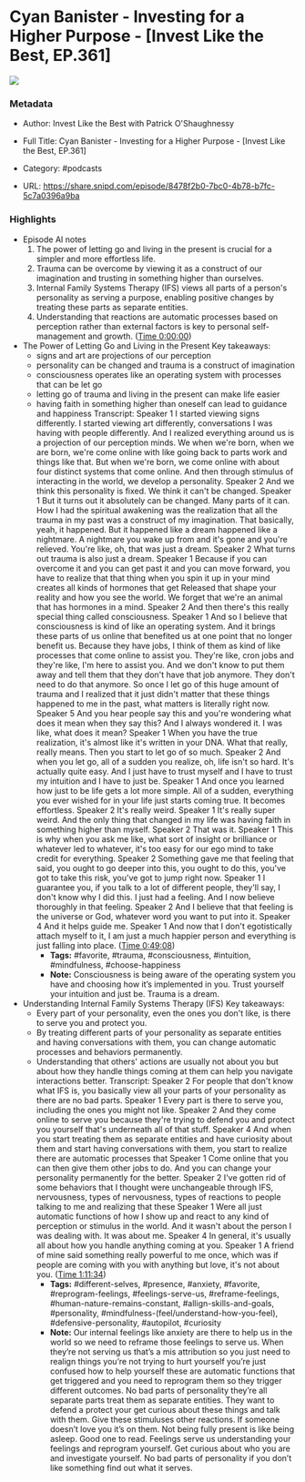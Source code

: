 # Cyan Banister - Investing for a Higher Purpose - [Invest Like the Best, EP.361]

![](https://wsrv.nl/?url=https%3A%2F%2Fmegaphone.imgix.net%2Fpodcasts%2Fef669774-cccd-11ed-889b-c36caad6646f%2Fimage%2FILTB_NEW.png%3Fixlib%3Drails-4.3.1%26max-w%3D3000%26max-h%3D3000%26fit%3Dcrop%26auto%3Dformat%2Ccompress&w=100&h=100)

### Metadata

- Author: Invest Like the Best with Patrick O'Shaughnessy
- Full Title: Cyan Banister - Investing for a Higher Purpose - [Invest Like the Best, EP.361]
- Category: #podcasts



- URL: https://share.snipd.com/episode/8478f2b0-7bc0-4b78-b7fc-5c7a0396a9ba

### Highlights

- Episode AI notes
  1. The power of letting go and living in the present is crucial for a simpler and more effortless life.
  2. Trauma can be overcome by viewing it as a construct of our imagination and trusting in something higher than ourselves.
  3. Internal Family Systems Therapy (IFS) views all parts of a person's personality as serving a purpose, enabling positive changes by treating these parts as separate entities.
  4. Understanding that reactions are automatic processes based on perception rather than external factors is key to personal self-management and growth. ([Time 0:00:00](https://share.snipd.com/episode-takeaways/f880d8dc-096d-4c06-940e-d2f5cb943183))
- The Power of Letting Go and Living in the Present
  Key takeaways:
  - signs and art are projections of our perception
  - personality can be changed and trauma is a construct of imagination
  - consciousness operates like an operating system with processes that can be let go
  - letting go of trauma and living in the present can make life easier
  - having faith in something higher than oneself can lead to guidance and happiness
  Transcript:
  Speaker 1
  I started viewing signs differently. I started viewing art differently, conversations I was having with people differently. And I realized everything around us is a projection of our perception minds. We when we're born, when we are born, we're come online with like going back to parts work and things like that. But when we're born, we come online with about four distinct systems that come online. And then through stimulus of interacting in the world, we develop a personality.
  Speaker 2
  And we think this personality is fixed. We think it can't be changed.
  Speaker 1
  But it turns out it absolutely can be changed. Many parts of it can. How I had the spiritual awakening was the realization that all the trauma in my past was a construct of my imagination. That basically, yeah, it happened. But it happened like a dream happened like a nightmare. A nightmare you wake up from and it's gone and you're relieved. You're like, oh, that was just a dream.
  Speaker 2
  What turns out trauma is also just a dream.
  Speaker 1
  Because if you can overcome it and you can get past it and you can move forward, you have to realize that that thing when you spin it up in your mind creates all kinds of hormones that get Released that shape your reality and how you see the world. We forget that we're an animal that has hormones in a mind.
  Speaker 2
  And then there's this really special thing called consciousness.
  Speaker 1
  And so I believe that consciousness is kind of like an operating system. And it brings these parts of us online that benefited us at one point that no longer benefit us. Because they have jobs, I think of them as kind of like processes that come online to assist you. They're like, cron jobs and they're like, I'm here to assist you. And we don't know to put them away and tell them that they don't have that job anymore. They don't need to do that anymore. So once I let go of this huge amount of trauma and I realized that it just didn't matter that these things happened to me in the past, what matters is literally right now.
  Speaker 5
  And you hear people say this and you're wondering what does it mean when they say this? And I always wondered it. I was like, what does it mean?
  Speaker 1
  When you have the true realization, it's almost like it's written in your DNA. What that really, really means. Then you start to let go of so much.
  Speaker 2
  And when you let go, all of a sudden you realize, oh, life isn't so hard. It's actually quite easy. And I just have to trust myself and I have to trust my intuition and I have to just be.
  Speaker 1
  And once you learned how just to be life gets a lot more simple. All of a sudden, everything you ever wished for in your life just starts coming true. It becomes effortless.
  Speaker 2
  It's really weird.
  Speaker 1
  It's really super weird. And the only thing that changed in my life was having faith in something higher than myself.
  Speaker 2
  That was it.
  Speaker 1
  This is why when you ask me like, what sort of insight or brilliance or whatever led to whatever, it's too easy for our ego mind to take credit for everything.
  Speaker 2
  Something gave me that feeling that said, you ought to go deeper into this, you ought to do this, you've got to take this risk, you've got to jump right now.
  Speaker 1
  I guarantee you, if you talk to a lot of different people, they'll say, I don't know why I did this. I just had a feeling. And I now believe thoroughly in that feeling.
  Speaker 2
  And I believe that that feeling is the universe or God, whatever word you want to put into it.
  Speaker 4
  And it helps guide me.
  Speaker 1
  And now that I don't egotistically attach myself to it, I am just a much happier person and everything is just falling into place. ([Time 0:49:08](https://share.snipd.com/snip/4a0d4803-9873-4cb8-888f-69ccca957d5d))
    - **Tags:** #favorite, #trauma, #consciousness, #intuition, #mindfulness, #choose-happiness
    - **Note:** Consciousness is being aware of the operating system you have and choosing how it’s implemented in you. Trust yourself your intuition and just be. Trauma is a dream.
- Understanding Internal Family Systems Therapy (IFS)
  Key takeaways:
  - Every part of your personality, even the ones you don't like, is there to serve you and protect you.
  - By treating different parts of your personality as separate entities and having conversations with them, you can change automatic processes and behaviors permanently.
  - Understanding that others' actions are usually not about you but about how they handle things coming at them can help you navigate interactions better.
  Transcript:
  Speaker 2
  For people that don't know what IFS is, you basically view all your parts of your personality as there are no bad parts.
  Speaker 1
  Every part is there to serve you, including the ones you might not like.
  Speaker 2
  And they come online to serve you because they're trying to defend you and protect you yourself that's underneath all of that stuff.
  Speaker 4
  And when you start treating them as separate entities and have curiosity about them and start having conversations with them, you start to realize there are automatic processes that
  Speaker 1
  Come online that you can then give them other jobs to do. And you can change your personality permanently for the better.
  Speaker 2
  I've gotten rid of some behaviors that I thought were unchangeable through IFS, nervousness, types of nervousness, types of reactions to people talking to me and realizing that these
  Speaker 1
  Were all just automatic functions of how I show up and react to any kind of perception or stimulus in the world. And it wasn't about the person I was dealing with. It was about me.
  Speaker 4
  In general, it's usually all about how you handle anything coming at you.
  Speaker 1
  A friend of mine said something really powerful to me once, which was if people are coming with you with anything but love, it's not about you. ([Time 1:11:34](https://share.snipd.com/snip/49d40349-9bc1-42fe-b264-b264bab0bc4f))
    - **Tags:** #different-selves, #presence, #anxiety, #favorite, #reprogram-feelings, #feelings-serve-us, #reframe-feelings, #human-nature-remains-constant, #allign-skills-and-goals, #personality, #mindfulness-(feel/understand-how-you-feel), #defensive-personality, #autopilot, #curiosity
    - **Note:** Our internal feelings like anxiety are there to help us in the world so we need to reframe those feelings to serve us. When they’re not serving us that’s a mis attribution so you just need to realign things you’re not trying to hurt yourself you’re just confused how to help yourself these are automatic functions that get triggered and you need to reprogram them so they trigger different outcomes. No bad parts of personality they’re all separate parts treat them as separate entities. They want to defend a protect your get curious about these things and talk with them. Give these stimuluses other reactions. If someone doesn’t love you it’s on them. Not being fully present is like being asleep.
      Good one to read.
      Feelings serve us understanding your feelings and reprogram yourself. Get curious about who you are and investigate yourself. No bad parts of personality if you don’t like something find out what it serves.
